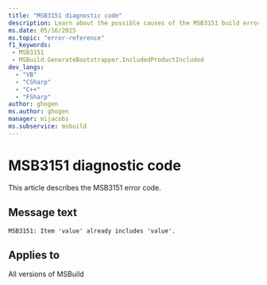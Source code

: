 ```yaml
---
title: "MSB3151 diagnostic code"
description: Learn about the possible causes of the MSB3151 build error, and get troubleshooting tips.
ms.date: 05/16/2025
ms.topic: "error-reference"
f1_keywords:
 - MSB3151
 - MSBuild.GenerateBootstrapper.IncludedProductIncluded
dev_langs:
  - "VB"
  - "CSharp"
  - "C++"
  - "FSharp"
author: ghogen
ms.author: ghogen
manager: mijacobs
ms.subservice: msbuild
---
```


# MSB3151 diagnostic code

<!-- :::ErrorDefinitionDescription::: -->
<!-- :::editable-content name="introDescription"::: -->
This article describes the MSB3151 error code.
<!-- :::editable-content-end::: -->

## Message text

<!-- :::editable-content name="messageText"::: -->
`MSB3151: Item 'value' already includes 'value'.`
<!-- :::editable-content-end::: -->
<!-- MSB3151: Item '{0}' already includes '{1}'. -->

<!-- :::editable-content name="postOutputDescription"::: -->
<!--
{StrBegin="MSB3151: "}
-->
<!-- :::editable-content-end::: -->
<!-- :::ErrorDefinitionDescription-end::: -->

## Applies to

All versions of MSBuild
